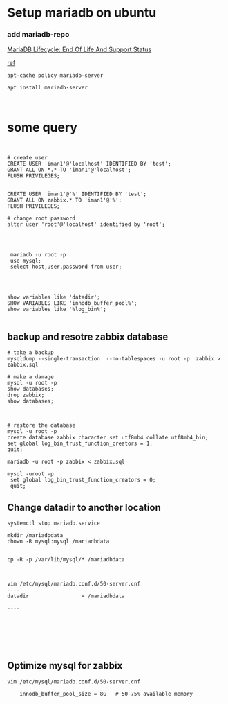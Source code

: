 # Setup mariadb on ubuntu 


### add mariadb-repo
[MariaDB Lifecycle: End Of Life And Support Status](https://www.itechtics.com/eol/mariadb/)

[ref](https://mariadb.org/download/?t=mariadb&o=true&p=mariadb&r=11.4.4&os=windows&cpu=x86_64&pkg=msi&mirror=archive)



```
apt-cache policy mariadb-server

apt install mariadb-server



```


# some query

```


# create user
CREATE USER 'iman1'@'localhost' IDENTIFIED BY 'test';
GRANT ALL ON *.* TO 'iman1'@'localhost';
FLUSH PRIVILEGES;


CREATE USER 'iman1'@'%' IDENTIFIED BY 'test';
GRANT ALL ON zabbix.* TO 'iman1'@'%';
FLUSH PRIVILEGES;

# change root password
alter user 'root'@'localhost' identified by 'root';




 mariadb -u root -p
 use mysql;
 select host,user,password from user;




show variables like 'datadir';
SHOW VARIABLES LIKE 'innodb_buffer_pool%';
show variables like '%log_bin%';


```


## backup and resotre zabbix database

```
# take a backup
mysqldump --single-transaction  --no-tablespaces -u root -p  zabbix > zabbix.sql

# make a damage
mysql -u root -p
show databases;
drop zabbix;
show databases;



# restore the database
mysql -u root -p
create database zabbix character set utf8mb4 collate utf8mb4_bin;
set global log_bin_trust_function_creators = 1;
quit;

mariadb -u root -p zabbix < zabbix.sql

mysql -uroot -p
 set global log_bin_trust_function_creators = 0;
 quit;

```


## Change datadir to another location

```
systemctl stop mariadb.service

mkdir /mariadbdata
chown -R mysql:mysql /mariadbdata


cp -R -p /var/lib/mysql/* /mariadbdata



vim /etc/mysql/mariadb.conf.d/50-server.cnf
----
datadir                 = /mariadbdata

----







```

## Optimize mysql for zabbix

```
vim /etc/mysql/mariadb.conf.d/50-server.cnf

    innodb_buffer_pool_size = 8G   # 50-75% available memory
 
 








```
